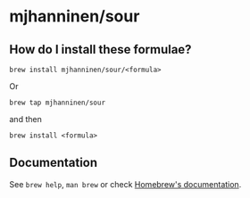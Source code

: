 # mjhanninen/sour

## How do I install these formulae?

```
brew install mjhanninen/sour/<formula>
```

Or

```
brew tap mjhanninen/sour
```

and then

```
brew install <formula>
```

## Documentation

See `brew help`, `man brew` or check [Homebrew's
documentation](https://docs.brew.sh).
